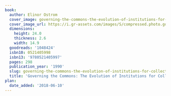```yaml
---
book:
  author: Elinor Ostrom
  cover_image: governing-the-commons-the-evolution-of-institutions-for-collective-action.jpg
  cover_image_url: https://i.gr-assets.com/images/S/compressed.photo.goodreads.com/books/1524309697l/1048424._SX98_.jpg
  dimensions:
    height: 24.0
    thickness: 2.6
    width: 14.9
  goodreads: '1048424'
  isbn10: 0521405998
  isbn13: '9780521405997'
  pages: 298
  publication_year: '1990'
  slug: governing-the-commons-the-evolution-of-institutions-for-collective-action
  title: 'Governing the Commons: The Evolution of Institutions for Collective Action'
plan:
  date_added: '2018-06-10'
---
```

